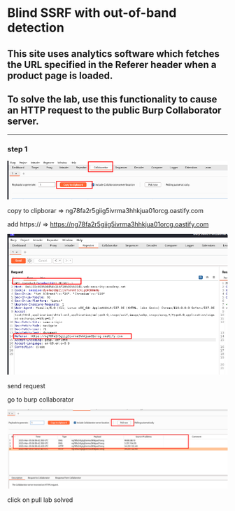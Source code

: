 # Blind SSRF with out-of-band detection

## This site uses analytics software which fetches the URL specified in the Referer header when a product page is loaded.

## To solve the lab, use this functionality to cause an HTTP request to the public Burp Collaborator server.

---

### step 1

![screenshot](./images/lab5_burp_collaborator.png)

copy to clipborar => ng78fa2r5giig5ivrma3hhkjua01orcg.oastify.com

add https:// => https://ng78fa2r5giig5ivrma3hhkjua01orcg.oastify.com

![screenshot](./images/labe_repeater_with_custom_url.png)

send request

go to burp collaborator

![screenshot](./images/lab5_burp_collaborator_pull.png)

click on pull lab solved
